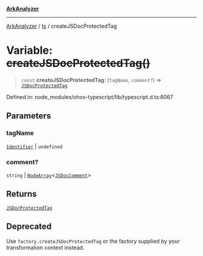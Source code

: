 [**ArkAnalyzer**](../../../../README.md)

***

[ArkAnalyzer](../../../../globals.md) / [ts](../README.md) / createJSDocProtectedTag

# Variable: ~~createJSDocProtectedTag()~~

> `const` **createJSDocProtectedTag**: (`tagName`, `comment?`) => [`JSDocProtectedTag`](../interfaces/JSDocProtectedTag.md)

Defined in: node\_modules/ohos-typescript/lib/typescript.d.ts:8067

## Parameters

### tagName

[`Identifier`](../interfaces/Identifier.md) | `undefined`

### comment?

`string` | [`NodeArray`](../interfaces/NodeArray.md)\<[`JSDocComment`](../type-aliases/JSDocComment.md)\>

## Returns

[`JSDocProtectedTag`](../interfaces/JSDocProtectedTag.md)

## Deprecated

Use `factory.createJSDocProtectedTag` or the factory supplied by your transformation context instead.

